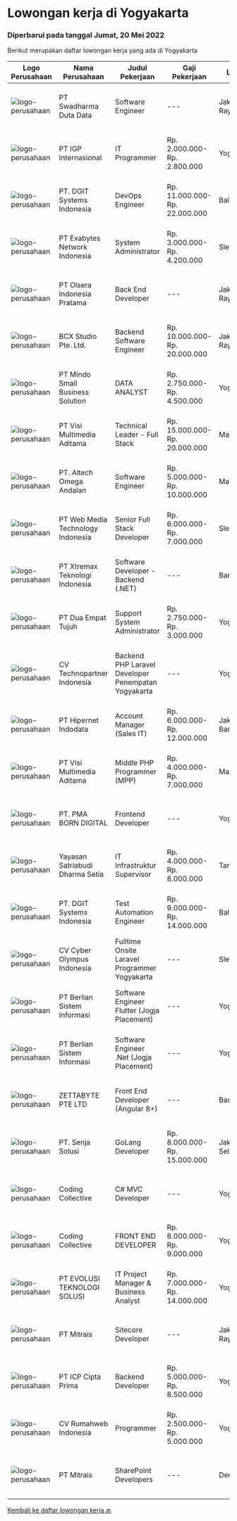 
  # Lowongan kerja di Yogyakarta

  ### Diperbarui pada tanggal Jumat, 20 Mei 2022

  Berikut merupakan daftar lowongan kerja yang ada di Yogyakarta

  |Logo Perusahaan | Nama Perusahaan | Judul Pekerjaan | Gaji Pekerjaan | Lokasi | Deskripsi | Tanggal diunggah | Pranala |
  | -------------- | --------------- | --------------- | --------- | --------- | -------------- | ------- | ----------- |
  |![logo-perusahaan](https://image-service-cdn.seek.com.au/e55e3708620a7ff5e7da329d1725ee01ed113417/ee4dce1061f3f616224767ad58cb2fc751b8d2dc)|PT Swadharma Duta Data|Software Engineer|---|Jakarta Raya|Software Development (.net) Memahami konsep pengembangan aplikasi Memahami konsep Microservices Architecture Familiar dengan Konsep Dasar dari Linux...|Kamis, 19 Mei 2022|https://www.jobstreet.co.id/id/job/software-engineer-3889138?token=0~8782b8e2-d2b6-4625-ab75-4a686ce18bf9&sectionRank=1&jobId=jobstreet-id-job-3889138|
|![logo-perusahaan](https://image-service-cdn.seek.com.au/31e06d1dd7b1cade1c717fcf0a1df46c38a8bf0a/ee4dce1061f3f616224767ad58cb2fc751b8d2dc)|PT IGP Internasional|IT Programmer|Rp. 2.000.000-Rp. 2.800.000|Yogyakarta|Pendidikan minimal S1, Jurusan Teknik Informarmatika / Sistem Informatika Paham tentang bahasa pemrograman PHP, HTML, JavaScript, MySql, CSS Develop...|Rabu, 18 Mei 2022|https://www.jobstreet.co.id/id/job/it-programmer-3887312?token=0~8782b8e2-d2b6-4625-ab75-4a686ce18bf9&sectionRank=2&jobId=jobstreet-id-job-3887312|
|![logo-perusahaan](https://image-service-cdn.seek.com.au/721402f73be051d09706509a4a2f9961fb2ec206/ee4dce1061f3f616224767ad58cb2fc751b8d2dc)|PT. DGIT Systems Indonesia|DevOps Engineer|Rp. 11.000.000-Rp. 22.000.000|Bali|We are looking for a DevOps Engineer to join an engineering-lead team of developers working on our telecommunications delivery platform Telflow (learn...|Kamis, 19 Mei 2022|https://www.jobstreet.co.id/id/job/devops-engineer-3889041?token=0~8782b8e2-d2b6-4625-ab75-4a686ce18bf9&sectionRank=3&jobId=jobstreet-id-job-3889041|
|![logo-perusahaan](https://image-service-cdn.seek.com.au/25233e4400051c090a40c7fb0f8b3fe80ef9a9b4/ee4dce1061f3f616224767ad58cb2fc751b8d2dc)|PT Exabytes Network Indonesia|System Administrator|Rp. 3.000.000-Rp. 4.200.000|Sleman|Installation and configuration of servers, VPS and software for internal and customers Monitoring server uptime from Nagios Monitoring Spam emails...|Selasa, 17 Mei 2022|https://www.jobstreet.co.id/id/job/system-administrator-3884989?token=0~8782b8e2-d2b6-4625-ab75-4a686ce18bf9&sectionRank=4&jobId=jobstreet-id-job-3884989|
|![logo-perusahaan](https://image-service-cdn.seek.com.au/90e9bb2e5bcac40b68d491aafb34203d371349a1/ee4dce1061f3f616224767ad58cb2fc751b8d2dc)|PT Olsera Indonesia Pratama|Back End Developer|---|Jakarta Raya|Responsibilities: Development in an AGILE environment Create good product with accessibility and security compliance Create good product with...|Rabu, 18 Mei 2022|https://www.jobstreet.co.id/id/job/back-end-developer-3886495?token=0~8782b8e2-d2b6-4625-ab75-4a686ce18bf9&sectionRank=5&jobId=jobstreet-id-job-3886495|
|![logo-perusahaan](https://image-service-cdn.seek.com.au/21406f519358b8335deea1347e37dfc2ef150f79/ee4dce1061f3f616224767ad58cb2fc751b8d2dc)|BCX Studio Pte. Ltd.|Backend Software Engineer|Rp. 10.000.000-Rp. 20.000.000|Jakarta Raya|BCX Studio is a Singapore-based company, our mission is to build an enterprise-grade online commerce platform to empower SME to compete in the...|Rabu, 18 Mei 2022|https://www.jobstreet.co.id/id/job/backend-software-engineer-9589842/origin/sg?token=0~8782b8e2-d2b6-4625-ab75-4a686ce18bf9&sectionRank=6&jobId=jobstreet-sg-job-9589842|
|![logo-perusahaan](https://i.ibb.co/sqvTCh9/112815900-stock-vector-no-image-available-icon-flat-vector.webp)|PT Mindo Small Business Solution|DATA ANALYST|Rp. 2.750.000-Rp. 4.500.000|Yogyakarta|Job Descriptions: Research redirects, click rate, SERP, and other OTA visibility metrics​.​ Research, interpret &amp; analyze OTA market and trends....|Kamis, 19 Mei 2022|https://www.jobstreet.co.id/id/job/data-analyst-3871445?token=0~8782b8e2-d2b6-4625-ab75-4a686ce18bf9&sectionRank=7&jobId=jobstreet-id-job-3871445|
|![logo-perusahaan](https://image-service-cdn.seek.com.au/b8528c389ba1b59ec14f571684d5a518b5b2a7b1/ee4dce1061f3f616224767ad58cb2fc751b8d2dc)|PT Visi Multimedia Aditama|Technical Leader - Full Stack|Rp. 15.000.000-Rp. 20.000.000|Malang|Responsibilities: Working closely with Product Leaders &amp; VP of Production. Gather user needs/information from Sales and Executives. Manage project...|Kamis, 19 Mei 2022|https://www.jobstreet.co.id/id/job/technical-leader-full-stack-3871663?token=0~8782b8e2-d2b6-4625-ab75-4a686ce18bf9&sectionRank=8&jobId=jobstreet-id-job-3871663|
|![logo-perusahaan](https://image-service-cdn.seek.com.au/2f5ec46c228675beaefb6f161894dc5fcfbc7ba8/ee4dce1061f3f616224767ad58cb2fc751b8d2dc)|PT. Altech Omega Andalan|Software Engineer|Rp. 5.000.000-Rp. 10.000.000|Makassar|Tanggung Jawab Kerja: Menganalisa, desain, develop dan implementasi teknologi pada beberapa platform sesuai dengan keinginan pelanggan Menjamin...|Kamis, 19 Mei 2022|https://www.jobstreet.co.id/id/job/software-engineer-3875629?token=0~8782b8e2-d2b6-4625-ab75-4a686ce18bf9&sectionRank=9&jobId=jobstreet-id-job-3875629|
|![logo-perusahaan](https://image-service-cdn.seek.com.au/a88bcac36bed01ec4bfdde06cea5cbda945b0999/ee4dce1061f3f616224767ad58cb2fc751b8d2dc)|PT Web Media Technology Indonesia|Senior Full Stack Developer|Rp. 6.000.000-Rp. 7.000.000|Sleman|We are Niagahoster, a tech company based in Yogyakarta that provides web-hosting services. To make Niagahoster web and products are packed with...|Rabu, 18 Mei 2022|https://www.jobstreet.co.id/id/job/senior-full-stack-developer-3886964?token=0~8782b8e2-d2b6-4625-ab75-4a686ce18bf9&sectionRank=10&jobId=jobstreet-id-job-3886964|
|![logo-perusahaan](https://image-service-cdn.seek.com.au/ce74a79d8ea261e54cdae65dc8035221535675cf/ee4dce1061f3f616224767ad58cb2fc751b8d2dc)|PT Xtremax Teknologi Indonesia|Software Developer - Backend (.NET)|---|Bandung|Job Description As a Software Developer, specifically backend, you will be introduced to ASP.NET development platforms and will be actively involved...|Kamis, 19 Mei 2022|https://www.jobstreet.co.id/id/job/software-developer-backend-.net-3875990?token=0~8782b8e2-d2b6-4625-ab75-4a686ce18bf9&sectionRank=11&jobId=jobstreet-id-job-3875990|
|![logo-perusahaan](https://image-service-cdn.seek.com.au/77b21a0ee2c136c382dd20b539140dcaf7d79275/ee4dce1061f3f616224767ad58cb2fc751b8d2dc)|PT Dua Empat Tujuh|Support System Administrator|Rp. 2.750.000-Rp. 3.000.000|Yogyakarta|Technical Skill : Mampu dan terbiasa mengoperasikan Linux CLI Terbiasa troubleshooting sistem Linux/Windows Menguasai salah satu bahasa pemrograman...|Selasa, 17 Mei 2022|https://www.jobstreet.co.id/id/job/support-system-administrator-3884158?token=0~8782b8e2-d2b6-4625-ab75-4a686ce18bf9&sectionRank=12&jobId=jobstreet-id-job-3884158|
|![logo-perusahaan](https://image-service-cdn.seek.com.au/0450212d0f2fac819d8172c4e40993deba1f5f54/ee4dce1061f3f616224767ad58cb2fc751b8d2dc)|CV Technopartner Indonesia|Backend PHP Laravel Developer Penempatan Yogyakarta|---|Yogyakarta|Job Description &amp; Requirements : Build Web Application (PHP, Laravel) Experienced in making or integrating API Experienced in using versioning...|Rabu, 18 Mei 2022|https://www.jobstreet.co.id/id/job/backend-php-laravel-developer-penempatan-yogyakarta-3875236?token=0~8782b8e2-d2b6-4625-ab75-4a686ce18bf9&sectionRank=13&jobId=jobstreet-id-job-3875236|
|![logo-perusahaan](https://image-service-cdn.seek.com.au/62148b692fdfbf4a4a11c7764913b8f0db15fa3f/ee4dce1061f3f616224767ad58cb2fc751b8d2dc)|PT Hipernet Indodata|Account Manager  (Sales IT)|Rp. 6.000.000-Rp. 12.000.000|Jakarta Barat|Qualification: Age maximum 35 years Minimum Diploma III from any field, preferably from Technology Information, System Information, Computer Science,...|Selasa, 17 Mei 2022|https://www.jobstreet.co.id/id/job/account-manager-sales-it-3885462?token=0~8782b8e2-d2b6-4625-ab75-4a686ce18bf9&sectionRank=14&jobId=jobstreet-id-job-3885462|
|![logo-perusahaan](https://image-service-cdn.seek.com.au/b8528c389ba1b59ec14f571684d5a518b5b2a7b1/ee4dce1061f3f616224767ad58cb2fc751b8d2dc)|PT Visi Multimedia Aditama|Middle PHP Programmer (MPP)|Rp. 4.000.000-Rp. 7.000.000|Malang|Requirements: Candidate must possess at least a Diploma, Bachelor's Degree, Art/ Design/ Creative Multimedia, Computer Science/Information Technology,...|Rabu, 18 Mei 2022|https://www.jobstreet.co.id/id/job/middle-php-programmer-mpp-3874969?token=0~8782b8e2-d2b6-4625-ab75-4a686ce18bf9&sectionRank=15&jobId=jobstreet-id-job-3874969|
|![logo-perusahaan](https://image-service-cdn.seek.com.au/b54ee54bedc3f2c143e64baf589d10fa6bdcc4bc/ee4dce1061f3f616224767ad58cb2fc751b8d2dc)|PT. PMA BORN DIGITAL|Frontend Developer|---|Yogyakarta|We are looking for a frontend developer: You have expert knowledge of JavaScript, HTML/CSS and CSS preprocessors (SASS) You have experience with...|Rabu, 18 Mei 2022|https://www.jobstreet.co.id/id/job/frontend-developer-3873953?token=0~8782b8e2-d2b6-4625-ab75-4a686ce18bf9&sectionRank=16&jobId=jobstreet-id-job-3873953|
|![logo-perusahaan](https://i.ibb.co/sqvTCh9/112815900-stock-vector-no-image-available-icon-flat-vector.webp)|Yayasan Satriabudi Dharma Setia|IT Infrastruktur Supervisor|Rp. 4.000.000-Rp. 8.000.000|Tangerang|Administers computer networks and related computing environments including servers, routers, switches, access points, the Wide Area Network (WAN), and...|Rabu, 18 Mei 2022|https://www.jobstreet.co.id/id/job/it-infrastruktur-supervisor-3887275?token=0~8782b8e2-d2b6-4625-ab75-4a686ce18bf9&sectionRank=17&jobId=jobstreet-id-job-3887275|
|![logo-perusahaan](https://image-service-cdn.seek.com.au/86a88c2f6d7d45552583132278caf70ef23e7608/ee4dce1061f3f616224767ad58cb2fc751b8d2dc)|PT. DGIT Systems Indonesia|Test Automation Engineer|Rp. 9.000.000-Rp. 14.000.000|Bali|We are looking for talented Test Engineer or Test Automation Engineer to join an experienced team working on our flagship product Telflow, a...|Kamis, 19 Mei 2022|https://www.jobstreet.co.id/id/job/test-automation-engineer-3887841?token=0~8782b8e2-d2b6-4625-ab75-4a686ce18bf9&sectionRank=18&jobId=jobstreet-id-job-3887841|
|![logo-perusahaan](https://image-service-cdn.seek.com.au/31001f220e29db07249ae93ebb2feeb4240d8ae0/ee4dce1061f3f616224767ad58cb2fc751b8d2dc)|CV Cyber Olympus Indonesia|Fulltime Onsite Laravel Programmer Yogyakarta|---|Sleman|Cyber Olympus is opening recruitment forFULLTIME Laravel programmer (placement : Jogja)========================Requirement1. Working experience in the...|Selasa, 17 Mei 2022|https://www.jobstreet.co.id/id/job/fulltime-onsite-laravel-programmer-yogyakarta-3885660?token=0~8782b8e2-d2b6-4625-ab75-4a686ce18bf9&sectionRank=19&jobId=jobstreet-id-job-3885660|
|![logo-perusahaan](https://image-service-cdn.seek.com.au/ccc0df9110fd5f01c647c290b339361a3aae7efb/ee4dce1061f3f616224767ad58cb2fc751b8d2dc)|PT Berlian Sistem Informasi|Software Engineer Flutter (Jogja Placement)|---|Yogyakarta|Requirements : Bachelor of Computer Science / Information System or significant equivalent experience. Minimum 1 year experience building mobile...|Rabu, 18 Mei 2022|https://www.jobstreet.co.id/id/job/software-engineer-flutter-jogja-placement-3873307?token=0~8782b8e2-d2b6-4625-ab75-4a686ce18bf9&sectionRank=20&jobId=jobstreet-id-job-3873307|
|![logo-perusahaan](https://image-service-cdn.seek.com.au/ccc0df9110fd5f01c647c290b339361a3aae7efb/ee4dce1061f3f616224767ad58cb2fc751b8d2dc)|PT Berlian Sistem Informasi|Software Engineer .Net (Jogja Placement)|---|Yogyakarta|MINIMUM QUALIFICATION At least 2 years experiences in software development using Microsoft Technology (.Net, C#) Candidate must possess at least...|Rabu, 18 Mei 2022|https://www.jobstreet.co.id/id/job/software-engineer-.net-jogja-placement-3873304?token=0~8782b8e2-d2b6-4625-ab75-4a686ce18bf9&sectionRank=21&jobId=jobstreet-id-job-3873304|
|![logo-perusahaan](https://image-service-cdn.seek.com.au/a9ad8fdd00d66418bb5e9ec41ddbc2318ccec822/ee4dce1061f3f616224767ad58cb2fc751b8d2dc)|ZETTABYTE PTE LTD|Front End Developer (Angular 8+)|---|Badung|Job DescriptionWe are looking for a Front-End Web Developer who is motivated to combine the art of design with the art of programming....|Rabu, 18 Mei 2022|https://www.jobstreet.co.id/id/job/front-end-developer-angular-8-3873476?token=0~8782b8e2-d2b6-4625-ab75-4a686ce18bf9&sectionRank=22&jobId=jobstreet-id-job-3873476|
|![logo-perusahaan](https://image-service-cdn.seek.com.au/aeb63e57fcb183028bc4c65d684f95f0e2f95a82/ee4dce1061f3f616224767ad58cb2fc751b8d2dc)|PT. Senja Solusi|GoLang Developer|Rp. 8.000.000-Rp. 15.000.000|Jakarta Selatan|Job Descriptions:We are looking for a great Golang Developers with a strong understanding of how best to leverage and exploit the language’s unique...|Jumat, 20 Mei 2022|https://www.jobstreet.co.id/id/job/golang-developer-3889717?token=0~8782b8e2-d2b6-4625-ab75-4a686ce18bf9&sectionRank=23&jobId=jobstreet-id-job-3889717|
|![logo-perusahaan](https://image-service-cdn.seek.com.au/4fddfd60b14a8dda81ad69840105bea3030f5eb5/ee4dce1061f3f616224767ad58cb2fc751b8d2dc)|Coding Collective|C# MVC Developer|---|Yogyakarta|DUTIES AND RESPONSIBILITIESThe successful applicant will carry out the following duties and responsibilities : Participate in requirements analysis...|Rabu, 18 Mei 2022|https://www.jobstreet.co.id/id/job/c-mvc-developer-3874794?token=0~8782b8e2-d2b6-4625-ab75-4a686ce18bf9&sectionRank=24&jobId=jobstreet-id-job-3874794|
|![logo-perusahaan](https://image-service-cdn.seek.com.au/24a7297959412a4000416265921f6daa6368513d/ee4dce1061f3f616224767ad58cb2fc751b8d2dc)|Coding Collective|FRONT END DEVELOPER|Rp. 8.000.000-Rp. 9.000.000|Yogyakarta|DUTIES AND RESPONSIBILITIESThe successful applicant will carry out the following duties and responsibilities: Develop new user-facing features. Build...|Rabu, 18 Mei 2022|https://www.jobstreet.co.id/id/job/front-end-developer-3874645?token=0~8782b8e2-d2b6-4625-ab75-4a686ce18bf9&sectionRank=25&jobId=jobstreet-id-job-3874645|
|![logo-perusahaan](https://image-service-cdn.seek.com.au/3dd34e8e3aa64424226eacc19209cf0c4c4779b9/ee4dce1061f3f616224767ad58cb2fc751b8d2dc)|PT EVOLUSI TEKNOLOGI SOLUSI|IT Project Manager & Business Analyst|Rp. 7.000.000-Rp. 14.000.000|Yogyakarta|WE HIRING FOR IT PROJECT MANAGER &amp; BUSINESS ANALYSTRequirements: Minimum bachelor Computer Science, Information Management, or other relevant...|Sabtu, 14 Mei 2022|https://www.jobstreet.co.id/id/job/it-project-manager-business-analyst-3883237?token=0~8782b8e2-d2b6-4625-ab75-4a686ce18bf9&sectionRank=26&jobId=jobstreet-id-job-3883237|
|![logo-perusahaan](https://image-service-cdn.seek.com.au/969b0c47f133a1e0155056a5d964c63953dd6304/ee4dce1061f3f616224767ad58cb2fc751b8d2dc)|PT Mitrais|Sitecore Developer|---|Jakarta Raya|Build your Career with Mitrais!   We're urgently looking for a great Sitecore developer who is proficient with the design, production and...|Rabu, 18 Mei 2022|https://www.jobstreet.co.id/id/job/sitecore-developer-3885785?token=0~8782b8e2-d2b6-4625-ab75-4a686ce18bf9&sectionRank=27&jobId=jobstreet-id-job-3885785|
|![logo-perusahaan](https://image-service-cdn.seek.com.au/93e6dad843d24e4594bfcaa869dd5928ad23e0e4/ee4dce1061f3f616224767ad58cb2fc751b8d2dc)|PT ICP Cipta Prima|Backend Developer|Rp. 5.000.000-Rp. 8.500.000|Yogyakarta|Persyaratan : Berpengalaman dalam mengembangkan API (protokol REST &amp; SOAP) Berpengalaman dalam Database Relasional (MySQL, SQL Server, PostgreSQL)...|Sabtu, 14 Mei 2022|https://www.jobstreet.co.id/id/job/backend-developer-3870189?token=0~8782b8e2-d2b6-4625-ab75-4a686ce18bf9&sectionRank=28&jobId=jobstreet-id-job-3870189|
|![logo-perusahaan](https://image-service-cdn.seek.com.au/1aa7e529728e571eee2978a46748fcbc8e09c44b/ee4dce1061f3f616224767ad58cb2fc751b8d2dc)|CV Rumahweb Indonesia|Programmer|Rp. 2.500.000-Rp. 5.000.000|Yogyakarta|Yuk! Jadi geek bersama dengan team produk dan team integrasi untuk mengembangkan produk dan aplikasi di Rumahweb Indonesia.Kualifikasi: Menguasai PHP...|Minggu, 15 Mei 2022|https://www.jobstreet.co.id/id/job/programmer-3872320?token=0~8782b8e2-d2b6-4625-ab75-4a686ce18bf9&sectionRank=29&jobId=jobstreet-id-job-3872320|
|![logo-perusahaan](https://image-service-cdn.seek.com.au/969b0c47f133a1e0155056a5d964c63953dd6304/ee4dce1061f3f616224767ad58cb2fc751b8d2dc)|PT Mitrais|SharePoint Developers|---|Denpasar|Build your Career with Mitrais ! We're looking for experienced SharePoint Developers to be part of our team   What will you be doing? Develop REST...|Rabu, 18 Mei 2022|https://www.jobstreet.co.id/id/job/sharepoint-developers-3885848?token=0~8782b8e2-d2b6-4625-ab75-4a686ce18bf9&sectionRank=30&jobId=jobstreet-id-job-3885848|


  [Kembali ke daftar lowongan kerja 🔙](../README.md#daftar-lowongan-kerja)
  